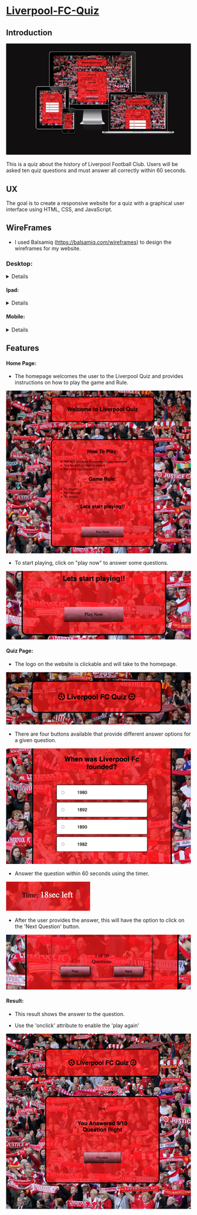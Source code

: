 # [Liverpool-FC-Quiz](https://ciarangriffin93.github.io/Liverpool-FC-Quiz/)

## Introduction

![Image of Dvice responsivneness](/assets/image/Introduction-image.png)

This is a quiz about the history of Liverpool Football Club. Users will be asked ten quiz questions and must answer all correctly within 60 seconds. 

## UX

The goal is to create a responsive website for a quiz with a graphical user interface using HTML, CSS, and JavaScript.

## WireFrames

* I used Balsamiq (https://balsamiq.com/wireframes) to design the wireframes for my website.

### Desktop:
<details>

![Desktop Home page](/assets/image/Browser-Home.png)
![Desktop Answer page](/assets/image/Browser-Answer.png)
![Desktop Result page](/assets/image/Browser-Result.png)
</details>


#### Ipad:
<details>

![Ipad Home page](/assets/image/Ipad-Home.png)
![Ipad Answer page](/assets/image/Ipad-Answer.png)
![Ipad Result page](/assets/image/Ipad-Result.png)
</details>

#### Mobile:
<details>

![Mobile Home page](/assets/image/Iphone-Home.png)
![Mobile Answer page](/assets/image/Iphone-Answer.png)
![Mobile Result page](/assets/image/Iphone-Result.png)
</details>

## Features

#### Home Page:

*  The homepage welcomes the user to the Liverpool Quiz and provides instructions on how to play the game and Rule.

![Home Page](/assets/image/Game-Rule.png)

* To start playing, click on "play now" to answer some questions.

 ![Click on play](/assets/image/Click-play.png)

#### Quiz Page: 

* The logo on the website is clickable and will take to the homepage.

![clockable on logo](/assets/image/Click-back-home-page.png)

* There are four buttons available that provide different answer options for a given question.

![Buttons](/assets/image/Button-question.png)

* Answer the question within 60 seconds using the timer.

![Timer](/assets/image/Timer.png)

* After the user provides the answer, this will have the option to click on the 'Next Question' button.

![Next Question](/assets/image/Next-Question.png)

#### Result:

* This result shows the answer to the question.

* Use the 'onclick' attribute to enable the 'play again'

![Result and play again](/assets/image/Result.png)